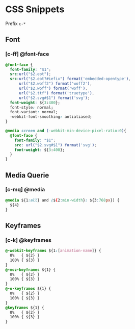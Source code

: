 # CSS Snippets

Prefix `c-*`

## Font

### [c-ff] @font-face

```css
@font-face {
  font-family: "$1";
  src:url("$2.eot");
  src:url("$2.eot?#iefix") format('embedded-opentype'),
      url("$2.woff2") format('woff2'),
      url("$2.woff") format('woff'),
      url("$2.ttf") format('truetype'),
      url("$2.svg#$1") format('svg');
  font-weight: ${3:400};
  font-style: normal;
  font-variant: normal;
  -webkit-font-smoothing: antialiased;
}

@media screen and (-webkit-min-device-pixel-ratio:0){
  @font-face {
    font-family: "$1";
    src: url("$2.svg#$1") format('svg');
    font-weight: ${3:400};
  }
}
```

## Media Querie

### [c-mq] @media

```css
@media ${1:all} and (${2:min-width}: ${3:768px}) {
  ${4}
}
```

## Keyframes

### [c-k] @keyframes

```css
@-webkit-keyframes ${1:[animation-name]} {
  0%   { ${2} }
  100% { ${3} }
}
@-moz-keyframes ${1} {
  0%   { ${2} }
  100% { ${3} }
}
@-o-keyframes ${1} {
  0%   { ${2} }
  100% { ${3} }
}
@keyframes ${1} {
  0%   { ${2} }
  100% { ${3} }
}
```
